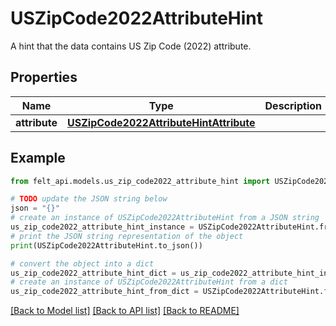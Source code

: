 # USZipCode2022AttributeHint

A hint that the data contains US Zip Code (2022) attribute.

## Properties

Name | Type | Description | Notes
------------ | ------------- | ------------- | -------------
**attribute** | [**USZipCode2022AttributeHintAttribute**](USZipCode2022AttributeHintAttribute.md) |  | 

## Example

```python
from felt_api.models.us_zip_code2022_attribute_hint import USZipCode2022AttributeHint

# TODO update the JSON string below
json = "{}"
# create an instance of USZipCode2022AttributeHint from a JSON string
us_zip_code2022_attribute_hint_instance = USZipCode2022AttributeHint.from_json(json)
# print the JSON string representation of the object
print(USZipCode2022AttributeHint.to_json())

# convert the object into a dict
us_zip_code2022_attribute_hint_dict = us_zip_code2022_attribute_hint_instance.to_dict()
# create an instance of USZipCode2022AttributeHint from a dict
us_zip_code2022_attribute_hint_from_dict = USZipCode2022AttributeHint.from_dict(us_zip_code2022_attribute_hint_dict)
```
[[Back to Model list]](../README.md#documentation-for-models) [[Back to API list]](../README.md#documentation-for-api-endpoints) [[Back to README]](../README.md)


